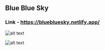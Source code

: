 ## Blue Blue Sky
### Link - https://bluebluesky.netlify.app/

![alt text](https://i.imgur.com/65BSDSH.png)

![alt text](https://i.imgur.com/naXJqds.png)
